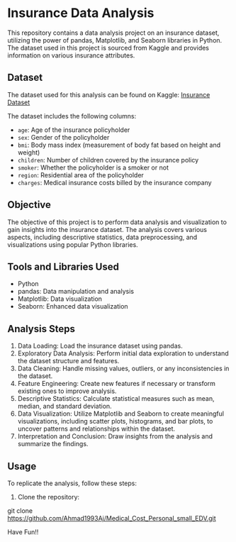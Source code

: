 # Insurance Data Analysis

This repository contains a data analysis project on an insurance dataset, utilizing the power of pandas, Matplotlib, and Seaborn libraries in Python. The dataset used in this project is sourced from Kaggle and provides information on various insurance attributes.

## Dataset

The dataset used for this analysis can be found on Kaggle: [Insurance Dataset](https://www.kaggle.com/datasets/mirichoi0218/insurance)

The dataset includes the following columns:
- `age`: Age of the insurance policyholder
- `sex`: Gender of the policyholder
- `bmi`: Body mass index (measurement of body fat based on height and weight)
- `children`: Number of children covered by the insurance policy
- `smoker`: Whether the policyholder is a smoker or not
- `region`: Residential area of the policyholder
- `charges`: Medical insurance costs billed by the insurance company

## Objective

The objective of this project is to perform data analysis and visualization to gain insights into the insurance dataset. The analysis covers various aspects, including descriptive statistics, data preprocessing, and visualizations using popular Python libraries.

## Tools and Libraries Used

- Python
- pandas: Data manipulation and analysis
- Matplotlib: Data visualization
- Seaborn: Enhanced data visualization

## Analysis Steps

1. Data Loading: Load the insurance dataset using pandas.
2. Exploratory Data Analysis: Perform initial data exploration to understand the dataset structure and features.
3. Data Cleaning: Handle missing values, outliers, or any inconsistencies in the dataset.
4. Feature Engineering: Create new features if necessary or transform existing ones to improve analysis.
5. Descriptive Statistics: Calculate statistical measures such as mean, median, and standard deviation.
6. Data Visualization: Utilize Matplotlib and Seaborn to create meaningful visualizations, including scatter plots, histograms, and bar plots, to uncover patterns and relationships within the dataset.
7. Interpretation and Conclusion: Draw insights from the analysis and summarize the findings.

## Usage

To replicate the analysis, follow these steps:

1. Clone the repository:

git clone https://github.com/Ahmad1993Aj/Medical_Cost_Personal_small_EDV.git

Have Fun!!
